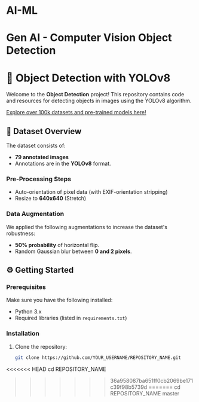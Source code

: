 
# AI-ML
Gen AI - Computer Vision Object Detection 
=======

# 🎉 Object Detection with YOLOv8  

Welcome to the **Object Detection** project! This repository contains code and resources for detecting objects in images using the YOLOv8 algorithm.   

[Explore over 100k datasets and pre-trained models here!](https://universe.roboflow.com)  

## 📸 Dataset Overview  

The dataset consists of:  
- **79 annotated images**  
- Annotations are in the **YOLOv8** format.  

### Pre-Processing Steps  
- Auto-orientation of pixel data (with EXIF-orientation stripping)  
- Resize to **640x640** (Stretch)  

### Data Augmentation  
We applied the following augmentations to increase the dataset's robustness:  
- **50% probability** of horizontal flip.  
- Random Gaussian blur between **0 and 2 pixels**.  

## ⚙️ Getting Started  

### Prerequisites  
Make sure you have the following installed:  
- Python 3.x  
- Required libraries (listed in `requirements.txt`)  

### Installation  
1. Clone the repository:  
   ```bash  
   git clone https://github.com/YOUR_USERNAME/REPOSITORY_NAME.git  
<<<<<<< HEAD
   cd REPOSITORY_NAME
>>>>>>> 36a958087ba651ff0cb2069be171c39f98b5739d
=======
   cd REPOSITORY_NAME
>>>>>>> master
